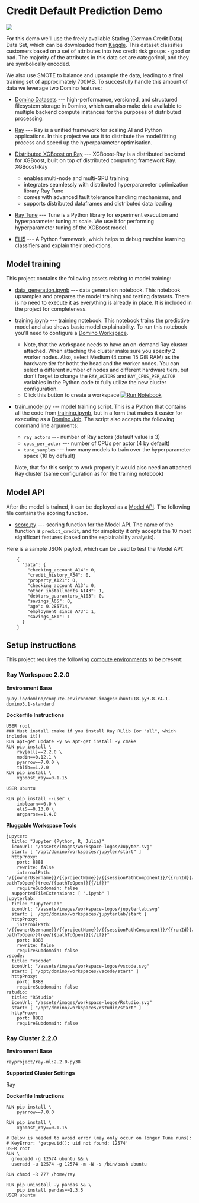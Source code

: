 # Credit Default Prediction Demo


![](raw/latest/images/credit.png?inline=true)

For this demo we'll use the freely available Statlog (German Credit Data) Data Set, which can be downloaded from [Kaggle](https://archive.ics.uci.edu/ml/datasets/statlog+(german+credit+data)). 
This dataset classifies customers based on a set of attributes into two credit risk groups - good or bad. The majority of the attributes in this data set are categorical, and they are symbolically encoded.

We also use SMOTE to balance and upsample the data, leading to a final training set of approximately 700MB. To succesfully handle this amount of data we leverage two Domino features:

* [Domino Datasets](https://docs.dominodatalab.com/en/5.0/user_guide/0a8d11/domino-datasets/) --- high-performance, versioned, and structured filesystem storage in Domino, which can also make data available to multiple backend compute instances for the purposes of distributed processing.

* [Ray](https://docs.ray.io/en/latest/) --- Ray is a unified framework for scaling AI and Python applications. In this project we use it to distribute the model fitting process and speed up the hyperparameter optimisation.

* [Distributed XGBoost on Ray](https://github.com/ray-project/xgboost_ray) --- XGBoost-Ray is a distributed backend for XGBoost, built on top of distributed computing framework Ray. XGBoost-Ray

    * enables multi-node and multi-GPU training
    * integrates seamlessly with distributed hyperparameter optimization library Ray Tune
    * comes with advanced fault tolerance handling mechanisms, and
    * supports distributed dataframes and distributed data loading
    
* [Ray Tune](https://docs.ray.io/en/latest/tune/index.html) --- Tune is a Python library for experiment execution and hyperparameter tuning at scale. We use it for performing hyperparameter tuning of the XGBoost model.

* [ELI5](https://eli5.readthedocs.io/en/latest/overview.html) --- A Python framework, which helps to debug machine learning classifiers and explain their predictions.

## Model training

This project contains the following assets relating to model training:

* [data_generation.ipynb](view/data_generation.ipynb) --- data generation notebook. This notebook upsamples and prepares the model training and testing datasets. There is no need to execute it as everything is already in place. It is included in the project for completeness.

* [training.ipynb](view/training.ipynb) --- training notebook. This notebook trains the predictive model and also shows basic model explainability. To run this notebook you'll need to configure a [Domino Workspace](https://docs.dominodatalab.com/en/latest/user_guide/867b72/workspaces/). 

    * Note, that the workspace needs to have an on-demand Ray cluster attached. When attaching the cluster make sure you specify 2 worker nodes. Also, select Medium (4 cores 15 GiB RAM) as the hardware tier for botht the head and the worker nodes. You can select a different number of nodes and different hardware tiers, but don't forget to change the `RAY_ACTORS` and `RAY_CPUS_PER_ACTOR` variables in the Python code to fully utilize the new cluster configuration.
    * Click this button to create a workspace [![Run Notebook](raw/latest/images/create_workspace.png)](/workspace/:ownerName/:projectName?showWorkspaceLauncher=True)

* [train_model.py](view/train_model.py) --- model training script. This is a Python that contains all the code from [training.ipynb](view/training.ipynb), but in a form that makes it easier for executing as a [Domino Job](https://docs.dominodatalab.com/en/latest/user_guide/942549/jobs/). The script also accepts the following command line arguments:

    * `ray_actors` --- number of Ray actors (default value is 3)
    * `cpus_per_actor` --- number of CPUs per actor (4 by default)
    * `tune_samples` --- how many models to train over the hyperparameter space (10 by default)
    
    
    Note, that for this script to work properly it would also need an attached Ray cluster (same configuration as for the training notebook)


## Model API

After the model is trained, it can be deployed as a [Model API](https://docs.dominodatalab.com/en/latest/user_guide/8dbc91/model-apis/). The following file contains the scoring function.

* [score.py](view/score.py) --- scoring function for the Model API. The name of the function is `predict_credit`, and for simplicity it only accepts the 10 most significant features (based on the explainability analysis).

Here is a sample JSON paylod, which can be used to test the Model API:

```
    {
      "data": {
        "checking_account_A14": 0,
        "credit_history_A34": 0,
        "property_A121": 0,
        "checking_account_A13": 0,
        "other_installments_A143": 1,
        "debtors_guarantors_A103": 0,
        "savings_A65": 0,
        "age": 0.285714,
        "employment_since_A73": 1,
        "savings_A61": 1
      }
    }
```

## Setup instructions

This project requires the following [compute environments](https://docs.dominodatalab.com/en/latest/user_guide/f51038/environments/) to be present:

### Ray Workspace 2.2.0

**Environment Base** 

`quay.io/domino/compute-environment-images:ubuntu18-py3.8-r4.1-domino5.1-standard`

**Dockerfile Instructions**

```
USER root
### Must install cmake if you install Ray RLlib (or "all", which includes it)!
RUN apt-get update -y && apt-get install -y cmake
RUN pip install \
    ray[all]==2.2.0 \
    modin==0.12.1 \
    pyarrow==7.0.0 \
    tblib==1.7.0
RUN pip install \
    xgboost_ray==0.1.15
    
USER ubuntu

RUN pip install --user \
    imblearn==0.0 \
    eli5==0.13.0 \
    argparse==1.4.0
```

**Pluggable Workspace Tools**


```
jupyter:
  title: "Jupyter (Python, R, Julia)"
  iconUrl: "/assets/images/workspace-logos/Jupyter.svg"
  start: [ "/opt/domino/workspaces/jupyter/start" ]
  httpProxy:
    port: 8888
    rewrite: false
    internalPath: "/{{ownerUsername}}/{{projectName}}/{{sessionPathComponent}}/{{runId}}/{{#if pathToOpen}}tree/{{pathToOpen}}{{/if}}"
    requireSubdomain: false
  supportedFileExtensions: [ ".ipynb" ]
jupyterlab:
  title: "JupyterLab"
  iconUrl: "/assets/images/workspace-logos/jupyterlab.svg"
  start: [  /opt/domino/workspaces/jupyterlab/start ]
  httpProxy:
    internalPath: "/{{ownerUsername}}/{{projectName}}/{{sessionPathComponent}}/{{runId}}/{{#if pathToOpen}}tree/{{pathToOpen}}{{/if}}"
    port: 8888
    rewrite: false
    requireSubdomain: false
vscode:
  title: "vscode"
  iconUrl: "/assets/images/workspace-logos/vscode.svg"
  start: [ "/opt/domino/workspaces/vscode/start" ]
  httpProxy:
    port: 8888
    requireSubdomain: false
rstudio:
  title: "RStudio"
  iconUrl: "/assets/images/workspace-logos/Rstudio.svg"
  start: [ "/opt/domino/workspaces/rstudio/start" ]
  httpProxy:
    port: 8888
    requireSubdomain: false
```

### Ray Cluster 2.2.0

**Environment Base** 

`rayproject/ray-ml:2.2.0-py38`

**Supported Cluster Settings**

Ray


**Dockerfile Instructions**
```
RUN pip install \
    pyarrow==7.0.0

RUN pip install \
    xgboost_ray==0.1.15

# Below is needed to avoid error (may only occur on longer Tune runs):
# KeyError: 'getpwuid(): uid not found: 12574'
USER root
RUN \
  groupadd -g 12574 ubuntu && \
  useradd -u 12574 -g 12574 -m -N -s /bin/bash ubuntu

RUN chmod -R 777 /home/ray

RUN pip uninstall -y pandas && \
    pip install pandas==1.3.5
USER ubuntu
```